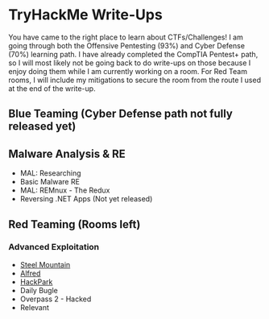 # TryHackMe Write-Ups
You have came to the right place to learn about CTFs/Challenges! I am going through both the Offensive Pentesting (93%) and Cyber Defense (70%) learning path. I have already completed the CompTIA Pentest+ path, so I will most likely not be going back to do write-ups on those because I enjoy doing them while I am currently working on a room. For Red Team rooms, I will include my mitigations to secure the room from the route I used at the end of the write-up.

## Blue Teaming (Cyber Defense path not fully released yet)
## Malware Analysis & RE

* MAL: Researching
* Basic Malware RE
* MAL: REMnux - The Redux
* Reversing .NET Apps (Not yet released)

## Red Teaming (Rooms left)
### Advanced Exploitation

* [Steel Mountain](./write-ups/steelmountain.md)
* [Alfred](./write-ups/alfred.md)
* [HackPark](./write-ups/hackpark.md)
* Daily Bugle
* Overpass 2 - Hacked
* Relevant
